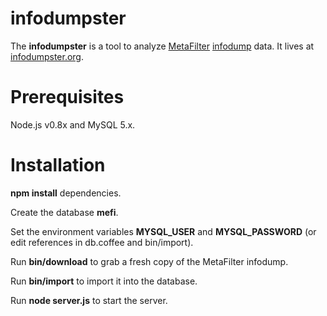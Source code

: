 infodumpster
============

The **infodumpster** is a tool to analyze [MetaFilter](http://metafilter.com) [infodump](http://stuff.metafilter.com/infodump/) data.  It lives at [infodumpster.org](http://infodumpster.org).

Prerequisites
=============

Node.js v0.8x and MySQL 5.x.

Installation
============

**npm install** dependencies.

Create the database **mefi**.

Set the environment variables **MYSQL\_USER** and **MYSQL\_PASSWORD** (or edit references in db.coffee and bin/import).

Run **bin/download** to grab a fresh copy of the MetaFilter infodump.

Run **bin/import** to import it into the database.

Run **node server.js** to start the server.

